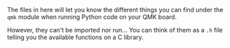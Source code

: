 The files in here will let you know the different things you can find under the `qmk` module when
running Python code on your QMK board.

However, they can't be imported nor run... You can think of them as a `.h` file telling you the
available functions on a C library.
